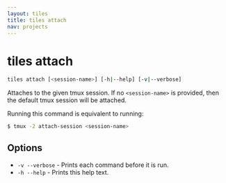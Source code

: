 ```yaml
---
layout: tiles
title: tiles attach
nav: projects
---
```


# tiles attach

```sh
tiles attach [<session-name>] [-h|--help] [-v|--verbose]
```

Attaches to the given tmux session. If no `<session-name>` is provided, then the
default tmux session will be attached.

Running this command is equivalent to running:

```sh
$ tmux -2 attach-session <session-name>
```

## Options

* `-v --verbose` - Prints each command before it is run.
* `-h --help` - Prints this help text.
